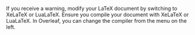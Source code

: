 If you receive a warning, modify your LaTeX document by switching to XeLaTeX or LuaLaTeX. Ensure you compile your document with XeLaTeX or LuaLaTeX. In Overleaf, you can change the compiler from the menu on the left.
